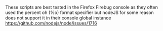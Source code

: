 These scripts are best tested in the Firefox Firebug console as they often used the percent oh (%o) format specifier but nodeJS for some reason does not support it in their console global instance
https://github.com/nodejs/node/issues/1716